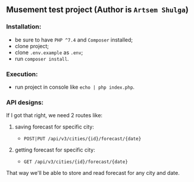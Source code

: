 ## Musement test project (Author is `Artsem Shulga`)

### Installation:
* be sure to have `PHP ^7.4` and `Composer` installed;
* clone project;
* clone `.env.example` as `.env`;
* run `composer install`.
  
### Execution:
* run project in console like `echo | php index.php`.

### API designs:
If I got that right, we need 2 routes like:
1. saving forecast for specific city:
    * `POST|PUT /api/v3/cities/{id}/forecast/{date}`
    
2. getting forecast for specific city:
    * `GET /api/v3/cities/{id}/forecast/{date}`
    
That way we'll be able to store and read forecast for any city and date.